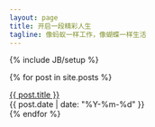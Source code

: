 ```yaml
---
layout: page
title: 开启一段精彩人生
tagline: 像蚂蚁一样工作，像蝴蝶一样生活
---
```

{% include JB/setup %}

{% for post in site.posts %}
<div>
<div class="span10"><a href="{{ BASE_PATH }}{{ post.url }}">{{ post.title }}</a></div>
<div class="span2"><span>{{ post.date | date: "%Y-%m-%d" }}</span></div>
</div>
{% endfor %}
